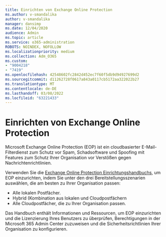 ```yaml
---
title: Einrichten von Exchange Online Protection
ms.author: v-smandalika
author: v-smandalika
manager: dansimp
ms.date: 12/04/2020
audience: Admin
ms.topic: article
ms.service: o365-administration
ROBOTS: NOINDEX, NOFOLLOW
ms.localizationpriority: medium
ms.collection: Adm_O365
ms.custom:
- "9004218"
- "7419"
ms.openlocfilehash: 42548602fc2842d452ec7f60f5db9d94927699d2
ms.sourcegitcommit: d11262728f0617a843a0117cb5172aa322022b27
ms.translationtype: MT
ms.contentlocale: de-DE
ms.lasthandoff: 03/08/2022
ms.locfileid: "63221433"
---
```

# <a name="set-up-exchange-online-protection"></a>Einrichten von Exchange Online Protection

Microsoft Exchange Online Protection (EOP) ist ein cloudbasierter E-Mail-Filterdienst zum Schutz vor Spam, Schadsoftware und Spoofing mit Features zum Schutz Ihrer Organisation vor Verstößen gegen Nachrichtenrichtlinien.

Verwenden Sie die [Exchange Online Protection Einrichtungshandbuchs](https://admin.microsoft.com/adminportal/home?#/modernonboarding/setupexchangeonlineprotection), um EOP einzurichten, indem Sie unter den drei Bereitstellungsszenarien auswählen, die am besten zu Ihrer Organisation passen:

- Alle lokalen Postfächer.
- Hybrid (Kombination aus lokalen und Cloudpostfächern
- Alle Cloudpostfächer, die zu Ihrer Organisation passen.

Das Handbuch enthält Informationen und Ressourcen, um EOP einzurichten und die Lizenzierung Ihres Benutzers zu überprüfen, Berechtigungen in der Microsoft 365 Admin Center zuzuweisen und die Sicherheitsrichtlinien Ihrer Organisation zu konfigurieren.
